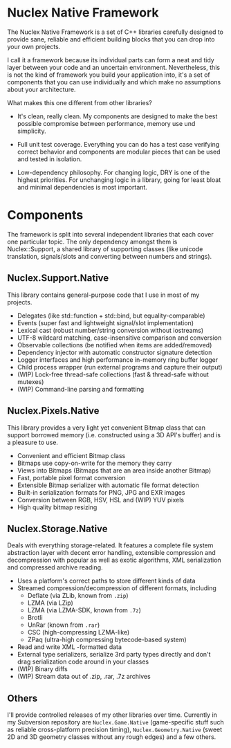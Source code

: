 Nuclex Native Framework
=======================

The Nuclex Native Framework is a set of C++ libraries carefully designed
to provide sane, reliable and efficient building blocks that you can drop
into your own projects.

I call it a framework because its individual parts can form a neat and tidy
layer between your code and an uncertain environment. Nevertheless, this is
not the kind of framework you build your application into, it's a set of
components that you can use individually and which make no assumptions
about your architecture.


What makes this one different from other libraries?

  * It's clean, really clean. My components are designed to make the best
    possible compromise between performance, memory use und simplicity.

  * Full unit test coverage. Everything you can do has a test case verifying
    correct behavior and components are modular pieces that can be used and
    tested in isolation.

  * Low-dependency philosophy. For changing logic, DRY is one of the highest
    priorities. For unchanging logic in a library, going for least bloat
    and minimal dependencies is most important.


Components
==========

The framework is split into several independent libraries that each cover one
particular topic. The only dependency amongst them is Nuclex::Support, a shared
library of supporting classes (like unicode translation, signals/slots and
converting between numbers and strings).


Nuclex.Support.Native
---------------------

This library contains general-purpose code that I use in most of my projects.

  * Delegates (like std::function + std::bind, but equality-comparable)
  * Events (super fast and lightweight signal/slot implementation)
  * Lexical cast (robust number/string conversion without iostreams)
  * UTF-8 wildcard matching, case-insensitive comparison and conversion
  * Observable collections (be notified when items are added/removed)
  * Dependency injector with automatic constructor signature detection
  * Logger interfaces and high performance in-memory ring buffer logger
  * Child process wrapper (run external programs and capture their output)
  * (WIP) Lock-free thread-safe collections (fast & thread-safe without mutexes)
  * (WIP) Command-line parsing and formatting


Nuclex.Pixels.Native
--------------------

This library provides a very light yet convenient Bitmap class that can
support borrowed memory (i.e. constructed using a 3D API's buffer) and is
a pleasure to use.

  * Convenient and efficient Bitmap class
  * Bitmaps use copy-on-write for the memory they carry
  * Views into Bitmaps (Bitmaps that are an area inside another Bitmap)
  * Fast, portable pixel format conversion
  * Extensible Bitmap serializer with automatic file format detection
  * Built-in serialization formats for PNG, JPG and EXR images
  * Conversion between RGB, HSV, HSL and (WIP) YUV pixels
  * High quality bitmap resizing


Nuclex.Storage.Native
---------------------

Deals with everything storage-related. It features a complete file system
abstraction layer with decent error handling, extensible compression and
decompression with popular as well as exotic algorithms, XML serialization
and compressed archive reading.

  * Uses a platform's correct paths to store different kinds of data
  * Streamed compression/decompression of different formats, including
    * Deflate (via ZLib, known from `.zip`)
    * LZMA (via LZip)
    * LZMA (via LZMA-SDK, known from `.7z`)
    * Brotli
    * UnRar (known from `.rar`)
    * CSC (high-compressing LZMA-like)
    * ZPaq (ultra-high compressing bytecode-based system)
  * Read and write XML -formatted data
  * External type serializers, serialize 3rd party types directly and
    don't drag serialization code around in your classes
  * (WIP) Binary diffs
  * (WIP) Stream data out of .zip, .rar, .7z archives


Others
------

I'll provide controlled releases of my other libraries over time. Currently
in my Subversion repository are `Nuclex.Game.Native`  (game-specific stuff
such as reliable cross-platform precision timing), `Nuclex.Geometry.Native`
(sweet 2D and 3D geometry classes without any rough edges) and a few others.
